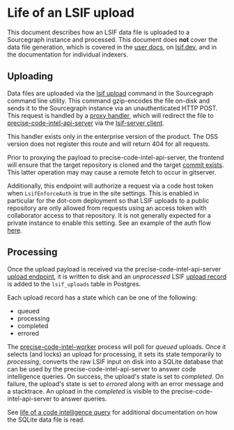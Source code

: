 # Life of an LSIF upload

This document describes how an LSIF data file is uploaded to a Sourcegraph instance and processed. This document does **not** cover the data file generation, which is covered in the [user docs](https://docs.sourcegraph.com/user/code_intelligence/lsif), on [lsif.dev](https://lsif.dev), and in the documentation for individual indexers.

## Uploading

Data files are uploaded via the [lsif upload](https://sourcegraph.com/github.com/sourcegraph/src-cli/-/blob/cmd/src/lsif_upload.go) command in the Sourcegraph command line utility. This command gzip-encodes the file on-disk and sends it to the Sourcegraph instance via an unauthenticated HTTP POST. This request is handled by a [proxy handler](https://sourcegraph.com/search?q=repo:%5Egithub%5C.com/sourcegraph/sourcegraph%24+%22func+uploadProxyHandler%28%22), which will redirect the file to [precise-code-intel-api-server](https://sourcegraph.com/github.com/sourcegraph/sourcegraph/-/tree/cmd/lsif-server/precise-code-intel) via the [lsif-server client](https://sourcegraph.com/search?q=repo:%5Egithub%5C.com/sourcegraph/sourcegraph%24+%22%29+Upload%28%22+file:lsifserver/.*.go).

This handler exists only in the enterprise version of the product. The OSS version does not register this route and will return 404 for all requests.

Prior to proxying the payload to precise-code-intel-api-server, the frontend will ensure that the target repository is cloned and the target [commit exists](https://sourcegraph.com/search?q=repo:^github\.com/sourcegraph/sourcegraph%24+"%29+ResolveRev%28"). This latter operation may may cause a remote fetch to occur in gitserver.

Additionally, this endpoint will authorize a request via a code host token when `LsifEnforceAuth` is true in the site settings. This is enabled in particular for the dot-com deployment so that LSIF uploads to a public repository are only allowed from requests using an access token with collaborator access to that repository. It is not generally expected for a private instance to enable this setting. See an example of the auth flow [here](https://sourcegraph.com/search?q=repo:%5Egithub%5C.com/sourcegraph/sourcegraph%24+%22func+enforceAuthGithub%28%22).

## Processing

Once the upload payload is received via the precise-code-intel-api-server [upload endpoint](https://sourcegraph.com/search?q=repo:%5Egithub%5C.com/sourcegraph/sourcegraph%24+%22%27/upload%27%22+file:precise-code-intel/.*/routes/.*.ts), it is written to disk and an _unprocessed_ LSIF [upload record](https://sourcegraph.com/search?q=repo:^github\.com/sourcegraph/sourcegraph%24+"class+LsifUpload"+file:precise-code-intel/.*.ts) is added to the `lsif_uploads` table in Postgres.

Each upload record has a state which can be one of the following:

- queued
- processing
- completed
- errored

The [precise-code-intel-worker](https://sourcegraph.com/search?q=repo:%5Egithub%5C.com/sourcegraph/sourcegraph%24+%22Selected+upload+to+convert%22) process will poll for _queued_ uploads. Once it selects (and locks) an upload for processing, it sets its state temporarily to _processing_, converts the raw LSIF input on disk into a SQLite database that can be used by the precise-code-intel-api-server to answer code intelligence queries. On success, the upload's state is set to _completed_. On failure, the upload's state is set to _errored_ along with an error message and a stacktrace. An upload in the _completed_ is visible to the precise-code-intel-api-server to answer queries.

See [life of a code intelligence query](life-of-a-code-intelligence-query.md) for additional documentation on how the SQLite data file is read.
